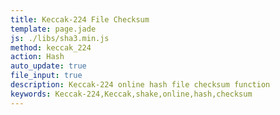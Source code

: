 ```yaml
---
title: Keccak-224 File Checksum
template: page.jade
js: ./libs/sha3.min.js
method: keccak_224
action: Hash
auto_update: true
file_input: true
description: Keccak-224 online hash file checksum function
keywords: Keccak-224,Keccak,shake,online,hash,checksum
---
```

